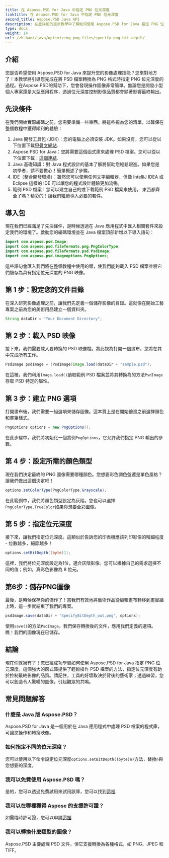 ```yaml
---
title: 在 Aspose.PSD for Java 中指定 PNG 位元深度
linktitle: 在 Aspose.PSD for Java 中指定 PNG 位元深度
second_title: Aspose.PSD Java API
description: 在此詳細的逐步教學中了解如何使用 Aspose.PSD for Java 指定 PNG 位元深度。
type: docs
weight: 14
url: /zh-hant/java/optimizing-png-files/specify-png-bit-depth/
---
```

## 介紹
您是否希望使用 Aspose.PSD for Java 來提升您的影像處理技能？您來對地方了！本教學將引導您完成在將 PSD 檔案轉換為 PNG 格式時指定 PNG 位元深度的過程。在Aspose.PSD的幫助下，您會發現操作圖像非常簡單。無論您是開發小型個人專案還是大型應用程序，透過位元深度控制影像品質都會顯著影響最終輸出。
## 先決條件
在我們開始實際編碼之前，您需要準備一些東西。將這些視為您的清單，以確保在整個教程中獲得順利的體驗：
1.  Java 開發工具包 (JDK)：您的電腦上必須安裝 JDK。如果沒有，您可以從以下位置下載[甲骨文網站](https://www.oracle.com/java/technologies/javase-jdk11-downloads.html).
2. Aspose.PSD for Java：您將需要這個函式庫來處理 PSD 檔案。您可以從以下位置下載：[這個連結](https://releases.aspose.com/psd/java/).
3. Java 基礎知識：對 Java 程式設計的基本了解將幫助您輕鬆跟進。如果您是初學者，請不要擔心！簡單概述了步驟。
4. IDE（整合開發環境）：雖然您可以使用任何文字編輯器，但像 IntelliJ IDEA 或 Eclipse 這樣的 IDE 可以讓您的程式設計體驗更加流暢。
5. 範例 PSD 檔案：您可以建立自己的或下載範例 PSD 檔案來使用。
東西都齊全了嗎？精彩的！讓我們繼續導入必要的套件。
## 導入包
現在我們已經滿足了先決條件，是時候透過在 Java 應用程式中匯入相關套件來設定我們的環境了。啟動您的編碼環境並在 Java 檔案頂部新增以下導入語句：
```java
import com.aspose.psd.Image;
import com.aspose.psd.fileformats.png.PngColorType;
import com.aspose.psd.fileformats.psd.PsdImage;
import com.aspose.psd.imageoptions.PngOptions;
```
這些語句會匯入我們將在整個教程中使用的類，使我們能夠載入 PSD 檔案並將它們儲存為具有指定位元深度的 PNG 映像。
## 第 1 步：設定您的文件目錄
在深入研究影像處理之前，讓我們先定義一個儲存影像的目錄。這就像在開始工藝專案之前為您的美術用品建立一個資料夾。
```java
String dataDir = "Your Document Directory";
```
## 第 2 步：載入 PSD 映像
接下來，我們需要載入要轉換的 PSD 映像檔。將此視為打開一個畫布，您將在其中完成所有工作。
```java
PsdImage psdImage = (PsdImage)Image.load(dataDir + "sample.psd");
```
在這裡，我們利用`Image.load()`讀取範例 PSD 檔案並將其轉換為的方法`PsdImage`存取 PSD 特定的屬性。
## 第 3 步：建立 PNG 選項
打開畫布後，我們需要一組選項來儲存圖像。這本質上是在開始繪畫之前選擇顏色和畫筆樣式。
```java
PngOptions options = new PngOptions();
```
在此步驟中，我們將初始化一個實例`PngOptions`，它允許我們指定 PNG 輸出的參數。
## 第 4 步：設定所需的顏色類型
現在我們決定最終的 PNG 圖像需要哪種顏色。您想要彩色調色盤還是單色風格？讓我們做出這個決定吧！
```java
options.setColorType(PngColorType.Grayscale);
```
在此範例中，我們將顏色類型設定為灰階。您也可以選擇`PngColorType.TrueColor`如果你想要全彩圖像。
## 第 5 步：指定位元深度
接下來，讓我們指定位元深度。這類似於告訴您的印表機應該列印影像的精細程度 - 位數越多，細節越多！
```java
options.setBitDepth((byte)1);
```
這裡，我們將位元深度設定為1位，適合灰階影像。您可以根據自己的需求選擇不同的值；例如，真彩色影像為 8 位元。
## 第6步：儲存PNG圖像
最後，是時候保存你的傑作了！當我們有效地將藝術作品從編輯畫布轉移到畫廊牆上時，這一步就結束了我們的專案。
```java
psdImage.save(dataDir + "SpecifyBitDepth_out.png", options);
```
使用`save()`的方法`PsdImage`，我們保存轉換後的文件，應用我們定義的選項。瞧！我們的圖像現在已儲存。
## 結論
現在你就擁有了！您已經成功學習如何使用 Aspose.PSD for Java 指定 PNG 位元深度。這個強大的函式庫提供了輕鬆操作 PSD 檔案的方法，指定位元深度有助於控制最終影像的品質。請記住，工具的好壞取決於背後的藝術家；透過練習，您可以創造令人驚嘆的圖像，引起觀眾的共鳴。
## 常見問題解答
### 什麼是 Java 版 Aspose.PSD？
Aspose.PSD for Java 是一個用於在 Java 應用程式中處理 PSD 檔案的程式庫，可讓您操作和轉換映像。
### 如何指定不同的位元深度？
您可以使用以下命令設定位元深度`options.setBitDepth((byte)n)`方法，替換`n`與您想要的深度。
### 我可以免費使用 Aspose.PSD 嗎？
是的，您可以透過免費試用來試用該庫，您可以找到[這裡](https://releases.aspose.com/).
### 我可以在哪裡獲得 Aspose 的支援許可證？
如需臨時許可證，您可以申請[這裡](https://purchase.aspose.com/temporary-license/).
### 我可以轉換什麼類型的圖像？
Aspose.PSD 主要處理 PSD 文件，但它支援轉換為各種格式，如 PNG、JPEG 和 TIFF。